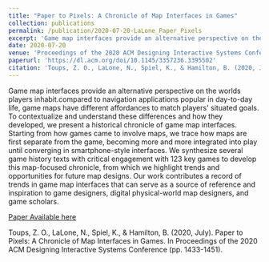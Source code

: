```yaml
---
title: "Paper to Pixels: A Chronicle of Map Interfaces in Games"
collection: publications
permalink: /publication/2020-07-20-LaLone_Paper_Pixels
excerpt: 'Game map interfaces provide an alternative perspective on the worlds players inhabit.compared to navigation applications popular in day-to-day life, game maps have different affordances to match players' situated goals. To contextualize and understand these differences and how they developed, we present a historical chronicle of game map interfaces.'
date: 2020-07-20
venue: 'Proceedings of the 2020 ACM Designing Interactive Systems Conference.'
paperurl: 'https://dl.acm.org/doi/10.1145/3357236.3395502'
citation: 'Toups, Z. O., LaLone, N., Spiel, K., & Hamilton, B. (2020, July). Paper to Pixels: A Chronicle of Map Interfaces in Games. In Proceedings of the 2020 ACM Designing Interactive Systems Conference (pp. 1433-1451).'
---
```

Game map interfaces provide an alternative perspective on the worlds players inhabit.compared to navigation applications popular in day-to-day life, game maps have different affordances to match players' situated goals. To contextualize and understand these differences and how they developed, we present a historical chronicle of game map interfaces. Starting from how games came to involve maps, we trace how maps are first separate from the game, becoming more and more integrated into play until converging in smartphone-style interfaces. We synthesize several game history texts with critical engagement with 123 key games to develop this map-focused chronicle, from which we highlight trends and opportunities for future map designs. Our work contributes a record of trends in game map interfaces that can serve as a source of reference and inspiration to game designers, digital physical-world map designers, and game scholars.	

[Paper Available here](https://dl.acm.org/doi/10.1145/3357236.3395502?cid=87259569357
)

Toups, Z. O., LaLone, N., Spiel, K., & Hamilton, B. (2020, July). Paper to Pixels: A Chronicle of Map Interfaces in Games. In Proceedings of the 2020 ACM Designing Interactive Systems Conference (pp. 1433-1451).